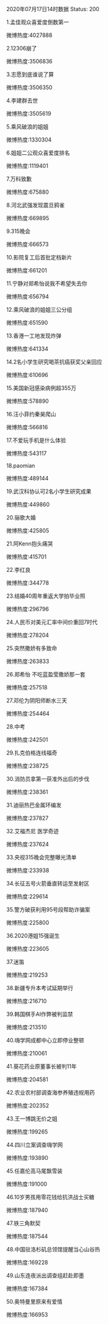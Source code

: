 2020年07月17日14时数据
Status: 200

1.孟佳观众喜爱度倒数第一

微博热度:4027888

2.12306崩了

微博热度:3506836

3.志愿到底谁说了算

微博热度:3506350

4.李建群去世

微博热度:3505619

5.乘风破浪的姐姐

微博热度:1330304

6.姐姐二公观众喜爱度排名

微博热度:1119401

7.万科致歉

微博热度:675880

8.河北武强发现震旦鸦雀

微博热度:669895

9.315晚会

微博热度:666573

10.影院复工后首批定档新片

微博热度:661201

11.宁静对郑希怡说我不希望失去你

微博热度:656794

12.乘风破浪的姐姐三公分组

微博热度:651590

13.香港一工地发现炸弹

微博热度:641334

14.2名小学生研究喝茶抗癌获奖父亲回应

微博热度:610696

15.美国新冠感染病例超355万

微博热度:578890

16.汪小菲约秦昊爬山

微博热度:566816

17.不爱玩手机是什么体验

微博热度:543117

18.paomian

微博热度:489144

19.武汉科协认可2名小学生研究成果

微博热度:449860

20.骊歌大婚

微博热度:425805

21.阿Kenn抱头痛哭

微博热度:415701

22.李红良

微博热度:344778

23.结婚40周年重返大学拍毕业照

微博热度:296796

24.人民币对美元汇率中间价重回7时代

微博热度:278204

25.突然撒娇有多致命

微博热度:263833

26.郑希怡 不吃蓝盈莹撒娇那一套

微博热度:257518

27.邓伦为阴阳师断水三天

微博热度:254464

28.中考

微博热度:242501

29.扎克伯格连线福奇

微博热度:238725

30.消防员拿第一获准外出后的步伐

微博热度:238361

31.迪丽热巴金属环编发

微博热度:237827

32.艾福杰尼 医学奇迹

微博热度:237624

33.央视315晚会完整曝光清单

微博热度:233938

34.长征五号火箭垂直转运至发射区

微博热度:229614

35.警方破获利用95号段帮助诈骗案

微博热度:225800

36.2020港姐15强诞生

微博热度:223605

37.迷笛

微博热度:219253

38.新疆专升本考试延期举行

微博热度:216710

39.韩国棋手AI作弊被判监禁

微博热度:213510

40.嗨学网成都中心立即停业整顿

微博热度:210061

41.葵花药业原董事长被判11年

微博热度:204581

42.农业农村部调查海参养殖违规用药

微博热度:202352

43.王一博跳无价之姐

微博热度:199265

44.四川立案调查嗨学网

微博热度:193890

45.任嘉伦高马尾飘雪装

微博热度:191000

46.10岁男孩用零花钱给抗洪战士买糖

微博热度:187940

47.铁三角默契

微博热度:187544

48.中国驻洛杉矶总领馆提醒当心山谷热

微博热度:169228

49.山东连夜派出调查组赶赴即墨

微博热度:167384

50.奥特曼里原来有爱情

微博热度:166953

